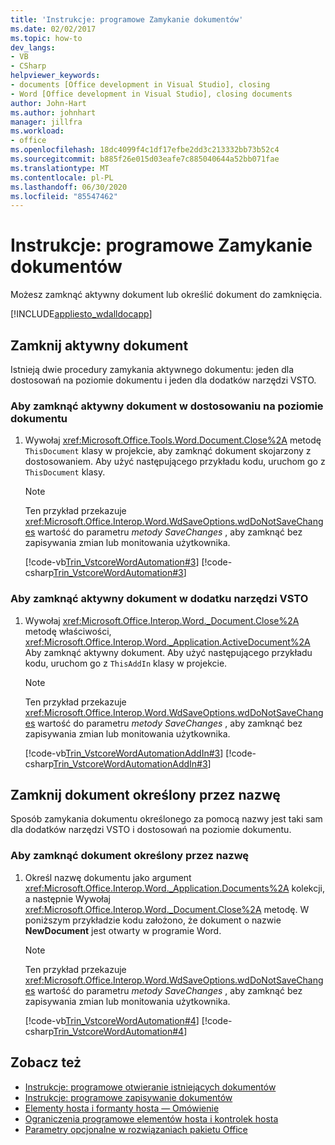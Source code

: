```yaml
---
title: 'Instrukcje: programowe Zamykanie dokumentów'
ms.date: 02/02/2017
ms.topic: how-to
dev_langs:
- VB
- CSharp
helpviewer_keywords:
- documents [Office development in Visual Studio], closing
- Word [Office development in Visual Studio], closing documents
author: John-Hart
ms.author: johnhart
manager: jillfra
ms.workload:
- office
ms.openlocfilehash: 18dc4099f4c1df17efbe2dd3c213332bb73b52c4
ms.sourcegitcommit: b885f26e015d03eafe7c885040644a52bb071fae
ms.translationtype: MT
ms.contentlocale: pl-PL
ms.lasthandoff: 06/30/2020
ms.locfileid: "85547462"
---
```

# <a name="how-to-programmatically-close-documents"></a>Instrukcje: programowe Zamykanie dokumentów
  Możesz zamknąć aktywny dokument lub określić dokument do zamknięcia.

 [!INCLUDE[appliesto_wdalldocapp](../vsto/includes/appliesto-wdalldocapp-md.md)]

## <a name="close-the-active-document"></a>Zamknij aktywny dokument
 Istnieją dwie procedury zamykania aktywnego dokumentu: jeden dla dostosowań na poziomie dokumentu i jeden dla dodatków narzędzi VSTO.

### <a name="to-close-the-active-document-in-a-document-level-customization"></a>Aby zamknąć aktywny dokument w dostosowaniu na poziomie dokumentu

1. Wywołaj <xref:Microsoft.Office.Tools.Word.Document.Close%2A> metodę `ThisDocument` klasy w projekcie, aby zamknąć dokument skojarzony z dostosowaniem. Aby użyć następującego przykładu kodu, uruchom go z `ThisDocument` klasy.

    > [!NOTE]
    > Ten przykład przekazuje <xref:Microsoft.Office.Interop.Word.WdSaveOptions.wdDoNotSaveChanges> wartość do parametru *metody SaveChanges* , aby zamknąć bez zapisywania zmian lub monitowania użytkownika.

     [!code-vb[Trin_VstcoreWordAutomation#3](../vsto/codesnippet/VisualBasic/Trin_VstcoreWordAutomationVB/ThisDocument.vb#3)]
     [!code-csharp[Trin_VstcoreWordAutomation#3](../vsto/codesnippet/CSharp/Trin_VstcoreWordAutomationCS/ThisDocument.cs#3)]

### <a name="to-close-the-active-document-in-a-vsto-add-in"></a>Aby zamknąć aktywny dokument w dodatku narzędzi VSTO

1. Wywołaj <xref:Microsoft.Office.Interop.Word._Document.Close%2A> metodę właściwości, <xref:Microsoft.Office.Interop.Word._Application.ActiveDocument%2A> Aby zamknąć aktywny dokument. Aby użyć następującego przykładu kodu, uruchom go z `ThisAddIn` klasy w projekcie.

    > [!NOTE]
    > Ten przykład przekazuje <xref:Microsoft.Office.Interop.Word.WdSaveOptions.wdDoNotSaveChanges> wartość do parametru *metody SaveChanges* , aby zamknąć bez zapisywania zmian lub monitowania użytkownika.

     [!code-vb[Trin_VstcoreWordAutomationAddIn#3](../vsto/codesnippet/VisualBasic/Trin_VstcoreWordAutomationAddIn/ThisAddIn.vb#3)]
     [!code-csharp[Trin_VstcoreWordAutomationAddIn#3](../vsto/codesnippet/CSharp/Trin_VstcoreWordAutomationAddIn/ThisAddIn.cs#3)]

## <a name="close-a-document-that-you-specify-by-name"></a>Zamknij dokument określony przez nazwę
 Sposób zamykania dokumentu określonego za pomocą nazwy jest taki sam dla dodatków narzędzi VSTO i dostosowań na poziomie dokumentu.

### <a name="to-close-a-document-that-you-specify-by-name"></a>Aby zamknąć dokument określony przez nazwę

1. Określ nazwę dokumentu jako argument <xref:Microsoft.Office.Interop.Word._Application.Documents%2A> kolekcji, a następnie Wywołaj <xref:Microsoft.Office.Interop.Word._Document.Close%2A> metodę. W poniższym przykładzie kodu założono, że dokument o nazwie **NewDocument** jest otwarty w programie Word.

    > [!NOTE]
    > Ten przykład przekazuje <xref:Microsoft.Office.Interop.Word.WdSaveOptions.wdDoNotSaveChanges> wartość do parametru *metody SaveChanges* , aby zamknąć bez zapisywania zmian lub monitowania użytkownika.

     [!code-vb[Trin_VstcoreWordAutomation#4](../vsto/codesnippet/VisualBasic/Trin_VstcoreWordAutomationVB/ThisDocument.vb#4)]
     [!code-csharp[Trin_VstcoreWordAutomation#4](../vsto/codesnippet/CSharp/Trin_VstcoreWordAutomationCS/ThisDocument.cs#4)]

## <a name="see-also"></a>Zobacz też
- [Instrukcje: programowe otwieranie istniejących dokumentów](../vsto/how-to-programmatically-open-existing-documents.md)
- [Instrukcje: programowe zapisywanie dokumentów](../vsto/how-to-programmatically-save-documents.md)
- [Elementy hosta i formanty hosta — Omówienie](../vsto/host-items-and-host-controls-overview.md)
- [Ograniczenia programowe elementów hosta i kontrolek hosta](../vsto/programmatic-limitations-of-host-items-and-host-controls.md)
- [Parametry opcjonalne w rozwiązaniach pakietu Office](../vsto/optional-parameters-in-office-solutions.md)
